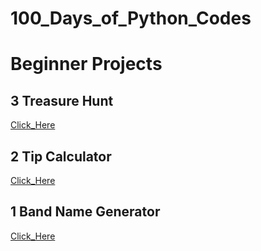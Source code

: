 # 100_Days_of_Python_Codes

# Beginner Projects

## 3 Treasure Hunt
[Click_Here](https://replit.com/@reyhanshayeste/treasure-island-start?v=1)

## 2 Tip Calculator
[Click_Here](https://replit.com/@reyhanshayeste/tip-calculator-start?v=1_blank)


## 1 Band Name Generator
[Click_Here](https://replit.com/@reyhanshayeste/band-name-generator-start?v=1)
